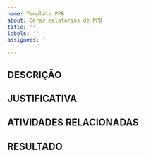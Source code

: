 ```yaml
---
name: Template PPB
about: Gerar relatórios de PPB
title: ''
labels: ''
assignees: ''

---
```


## DESCRIÇÃO


## JUSTIFICATIVA
  
  
## ATIVIDADES RELACIONADAS
  
  
## RESULTADO
